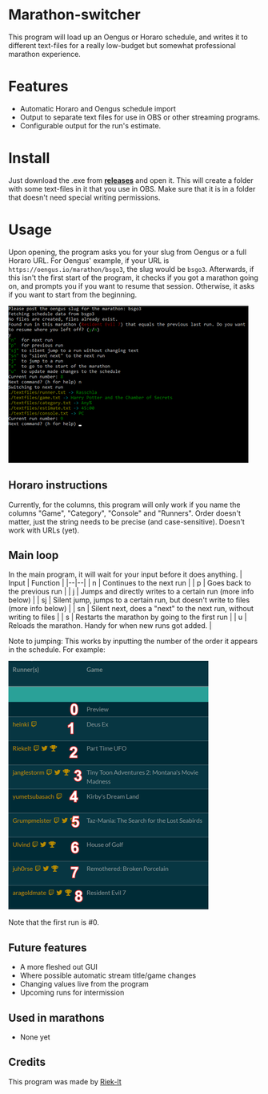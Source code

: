 # Marathon-switcher
This program will load up an Oengus or Horaro schedule, and writes it to different text-files for a really low-budget but somewhat professional marathon experience.

# Features
- Automatic Horaro and Oengus schedule import
- Output to separate text files for use in OBS or other streaming programs.
- Configurable output for the run's estimate.

# Install
Just download the .exe from [**releases**](https://github.com/riek-lt/marathon-switcher/releases) and open it. This will create a folder with some text-files in it that you use in OBS. Make sure that it is in a folder that doesn't need special writing permissions.

# Usage
Upon opening, the program asks you for your slug from Oengus or a full Horaro URL. For Oengus' example, if your URL is `https://oengus.io/marathon/bsgo3`, the slug would be `bsgo3`.
Afterwards, if this isn't the first start of the program, it checks if you got a marathon going on, and prompts you if you want to resume that session. Otherwise, it asks if you want to start from the beginning.

![](docs/programexample.png)

## Horaro instructions
Currently, for the columns, this program will only work if you name the columns "Game", "Category", "Console" and "Runners". Order doesn't matter, just the string needs to be precise (and case-sensitive). Doesn't work with URLs (yet).

## Main loop
In the main program, it will wait for your input before it does anything.
|  Input | Function  |
|--|--|
| n | Continues to the next run |
| p | Goes back to the previous run |
| j | Jumps and directly writes to a certain run (more info below) |
| sj | Silent jump, jumps to a certain run, but doesn't write to files (more info below) |
| sn | Silent next, does a "next" to the next run, without writing to files |
| s | Restarts the marathon by going to the first run |
| u | Reloads the marathon. Handy for when new runs got added. |

Note to jumping: This works by inputting the number of the order it appears in the schedule. For example:

![](docs/scheduleexample.png)  

Note that the first run is #0.

## Future features
- A more fleshed out GUI
- Where possible automatic stream title/game changes
- Changing values live from the program
- Upcoming runs for intermission

## Used in marathons
- None yet

## Credits
This program was made by [Riek-lt](https://twitter.com/riek_lt)
